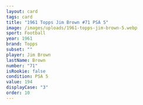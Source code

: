 ```yaml
---
layout: card
tags: card
title: "1961 Topps Jim Brown #71 PSA 5"
image: /images/uploads/1961-topps-jim-brown-5.webp
sport: Football
year: 1961
brand: Topps
subset: ""
player: Jim Brown
lastName: Brown
number: "71"
isRookie: false
condition: PSA 5
value: 194
displayCase: "3"
order: 10
---
```

